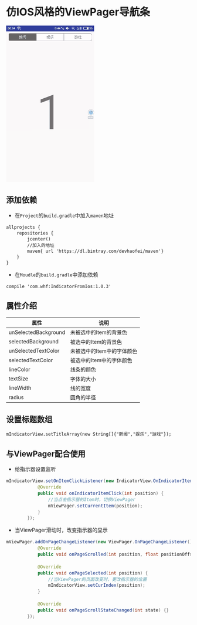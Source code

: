# 仿IOS风格的ViewPager导航条

![图片效果](https://github.com/HaoFeiWang/IndicatorFromIos/blob/master/screen.gif)

## 添加依赖
- 在`Project`的`build.gradle`中加入`maven`地址

```
allprojects {
    repositories {
        jcenter()
        //加入的地址
        maven{ url 'https://dl.bintray.com/devhaofei/maven'}
    }
}
```

- 在`Moudle`的`build.gradle`中添加依赖
```
compile 'com.whf:IndicatorFromIos:1.0.3'
```

## 属性介绍

|属性|说明|
|--|--|
|unSelectedBackground|未被选中的Item的背景色|
|selectedBackground|被选中的Item的背景色|
|unSelectedTextColor|未被选中的Item中的字体颜色|
|selectedTextColor|被选中的Item中的字体颜色|
|lineColor|线条的颜色|
|textSize|字体的大小|
|lineWidth|线的宽度|
|radius|圆角的半径|

## 设置标题数组
```
mIndicatorView.setTitleArray(new String[]{"新闻","娱乐","游戏"});
```

## 与ViewPager配合使用
- 给指示器设置监听
```java
mIndicatorView.setOnItemClickListener(new IndicatorView.OnIndicatorItemClickListener() {
            @Override
            public void onIndicatorItemClick(int position) {
                //当点击指示器的Item时，切换ViewPager
                mViewPager.setCurrentItem(position);
            }
        });
```
- 当ViewPager滑动时，改变指示器的显示
```java
mViewPager.addOnPageChangeListener(new ViewPager.OnPageChangeListener() {
            @Override
            public void onPageScrolled(int position, float positionOffset, int positionOffsetPixels) {}
            
            @Override
            public void onPageSelected(int position) {
                //当ViewPager的页面改变时，更改指示器的位置
                mIndicatorView.setCurIndex(position);
            }
            
            @Override
            public void onPageScrollStateChanged(int state) {}
        });
```
